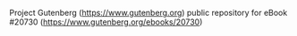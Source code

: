 Project Gutenberg (https://www.gutenberg.org) public repository for eBook #20730 (https://www.gutenberg.org/ebooks/20730)
